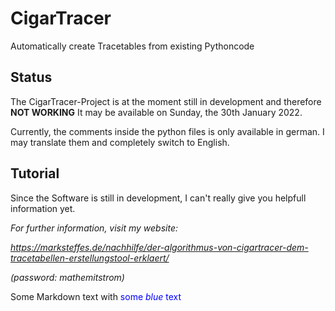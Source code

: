 # CigarTracer
Automatically create Tracetables from existing Pythoncode

## Status
The CigarTracer-Project is at the moment still in development and therefore **NOT WORKING**
It may be available on Sunday, the 30th January 2022.

Currently, the comments inside the python files is only available in german. I may translate
them and completely switch to English.

## Tutorial
Since the Software is still in development, I can't really give
you helpfull information yet.

*For further information, visit my website:*

*https://marksteffes.de/nachhilfe/der-algorithmus-von-cigartracer-dem-tracetabellen-erstellungstool-erklaert/*

*(password: mathemitstrom)*

Some Markdown text with <span style="color:blue">some *blue* text</span>
